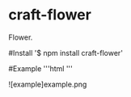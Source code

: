 # craft-flower
Flower.

#Install
'$ npm install craft-flower'

#Example
'''html
<craft>
	<craft name="flower" module="craft-flower">
	<flower numberOfPetals="15"></flower>
</craft>
'''

![example]example.png
